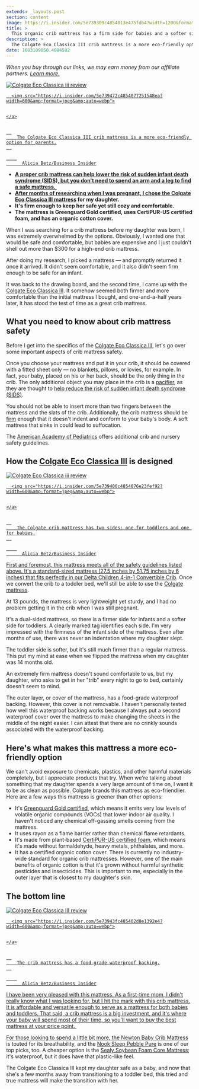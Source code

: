 ```yaml
--- 
extends: _layouts.post 
section: content 
image: https://i.insider.com/5e739309c4854013e475fdb4?width=1200&format=jpeg 
title: > 
  This organic crib mattress has a firm side for babies and a softer side for toddlers — my daughter sleeps on it every night 
description: > 
  The Colgate Eco Classica III crib mattress is a more eco-friendly option for parents.After months of researching when I was pregnant, I chose the Colgate Eco Classica III mattress for my daughter.What you need to know about crib mattress safetyBefore I get into the specifics of the Colgate Eco Classica III, let's go over some important aspects of crib mattress safety.Additionally, the crib mattress should be firm enough that it doesn't indent and conform to your baby's body.How the Colgate Eco Classica III is designedThe Colgate crib mattress has two sides: one for toddlers and one for babies. 
date: 1603109050.4084582 
--- 
```

<div><p class="financial-disclaimer"><i>When you buy through our links, we may earn money from our affiliate partners. <a href="https://www.insider-inc.com/commerce-on-insider-inc/">Learn more.</a></i></p><p>
    <a href="https://www.amazon.com/gp/product/B004O6M4M8/ref=as_li_tl?ie=UTF8&amp;tag=biipf_021220_colgate-eco-classica-iii-mattress-20&amp;camp=1789&amp;creative=9325&amp;linkCode=as2&amp;creativeASIN=B004O6M4M8&amp;linkId=c5380729d4ba21496e6d02c74317a318" target="_blank" rel="nofollow noopener nofollow sponsored nofollow sponsored">
      <img class="lazy-image " src="" alt="Colgate Eco Classica iii review">
    
    
      <img src="https://i.insider.com/5e739472c4854077251548ea?width=600&amp;format=jpeg&amp;auto=webp">
    
    
    </a>

    
      
        The Colgate Eco Classica III crib mattress is a more eco-friendly option for parents.
      

        
          Alicia Betz/Business Insider
        
    
</p><ul class="summary-list"><li><strong>A proper crib mattress can help lower the risk of sudden infant death syndrome (SIDS), but you don't need to spend an arm and a leg to find a safe mattress.&#160;</strong></li><li><strong>After months of researching when I was pregnant, I chose the <a href="https://www.amazon.com/gp/product/B004O6M4M8/ref=as_li_tl?ie=UTF8&amp;tag=biipf_021220_colgate-eco-classica-iii-mattress-20&amp;camp=1789&amp;creative=9325&amp;linkCode=as2&amp;creativeASIN=B004O6M4M8&amp;linkId=c5380729d4ba21496e6d02c74317a318" target="_blank" rel="nofollow noopener nofollow sponsored nofollow sponsored">Colgate Eco Classica III mattress</a> for my daughter. </strong></li><li><strong>It's firm enough to keep her safe yet still cozy and comfortable.&#160;</strong></li><li><strong>The mattress is Greenguard Gold certified, uses CertiPUR-US certified foam, and has an organic cotton cover.&#160;</strong></li></ul><p id="ProductCard_5e44713e4b661b227a4f9a44"></p><p>When I was searching for a crib mattress before my daughter was born, I was extremely overwhelmed by the options. Obviously, I wanted one that would be safe and comfortable, but babies are expensive and I just couldn't shell out more than $300 for a high-end crib mattress.&#160;</p><p>After doing my research, I picked a mattress &#8212; and promptly returned it once it arrived. It didn't seem comfortable, and it also didn't seem firm enough to be safe for an infant.&#160;</p><p>It was back to the drawing board, and the second time, I came up with the <a href="https://www.amazon.com/gp/product/B004O6M4M8/ref=as_li_tl?ie=UTF8&amp;tag=biipf_021220_colgate-eco-classica-iii-mattress-20&amp;camp=1789&amp;creative=9325&amp;linkCode=as2&amp;creativeASIN=B004O6M4M8&amp;linkId=c5380729d4ba21496e6d02c74317a318" target="_blank" rel="nofollow noopener nofollow sponsored nofollow sponsored">Colgate Eco Classica III</a>. It somehow seemed both firmer and more comfortable than the initial mattress I bought, and one-and-a-half years later, it has stood the test of time as a great crib mattress.&#160;</p><h2>What you need to know about crib mattress safety</h2><p>Before I get into the specifics of the <a href="https://www.amazon.com/gp/product/B004O6M4M8/ref=as_li_tl?ie=UTF8&amp;tag=biipf_021220_colgate-eco-classica-iii-mattress-20&amp;camp=1789&amp;creative=9325&amp;linkCode=as2&amp;creativeASIN=B004O6M4M8&amp;linkId=c5380729d4ba21496e6d02c74317a318" target="_blank" rel="nofollow noopener nofollow sponsored nofollow sponsored">Colgate Eco Classica III</a>, let's go over some important aspects of crib mattress safety.&#160;</p><p>Once you choose your mattress and put it in your crib, it should be covered with a fitted sheet only &#8212; no blankets, pillows, or lovies, for example. In fact, your baby, placed on his or her back, should be the only thing in the crib. The only additional object you may place in the crib is a <a href="https://www.businessinsider.com/best-pacifier" target="_blank" rel="noopener">pacifier</a>, as they are thought to <a href="https://www.healthychildren.org/English/ages-stages/baby/sleep/Pages/Preventing-SIDS.aspx" target="_blank" rel="noopener">help reduce the risk of sudden infant death syndrome (SIDS)</a>.&#160;</p><p>You should not be able to insert more than two fingers between the mattress and the slats of the crib. Additionally, the crib mattress should be <a href="https://www.healthychildren.org/English/ages-stages/baby/sleep/Pages/A-Parents-Guide-to-Safe-Sleep.aspx" target="_blank" rel="noopener">firm</a> enough that it doesn't indent and conform to your baby's body. A soft mattress that sinks in could lead to suffocation.&#160;&#160;</p><p>The <a href="https://www.healthychildren.org/English/ages-stages/baby/sleep/Pages/Preventing-SIDS.aspx" target="_blank" rel="noopener">American Academy of Pediatrics</a> offers additional crib and nursery safety guidelines.&#160;</p><h2>How the <a href="https://www.amazon.com/gp/product/B004O6M4M8/ref=as_li_tl?ie=UTF8&amp;tag=biipf_021220_colgate-eco-classica-iii-mattress-20&amp;camp=1789&amp;creative=9325&amp;linkCode=as2&amp;creativeASIN=B004O6M4M8&amp;linkId=c5380729d4ba21496e6d02c74317a318" target="_blank" rel="nofollow noopener nofollow sponsored nofollow sponsored">Colgate Eco Classica III</a> is designed</h2><p>
    <a href="https://www.amazon.com/gp/product/B004O6M4M8/ref=as_li_tl?ie=UTF8&amp;tag=biipf_021220_colgate-eco-classica-iii-mattress-20&amp;camp=1789&amp;creative=9325&amp;linkCode=as2&amp;creativeASIN=B004O6M4M8&amp;linkId=c5380729d4ba21496e6d02c74317a318" target="_blank" rel="nofollow noopener sponsored">
      <img class="lazy-image " src="" alt="Colgate Eco Classica iii review">
    
    
      <img src="https://i.insider.com/5e739400c4854076e23fef92?width=600&amp;format=jpeg&amp;auto=webp">
    
    
    </a>

    
      
        The Colgate crib mattress has two sides: one for toddlers and one for babies.
      

        
          Alicia Betz/Business Insider
        
    
</p><p>First and foremost, this mattress meets all of the safety guidelines listed above. It's a standard-sized mattress (27.5 inches by 51.75 inches by 6 inches) that fits perfectly in our <a href="https://www.businessinsider.com/delta-emery-convertible-crib-review" target="_blank" rel="noopener">Delta Children 4-in-1 Convertible Crib</a>. Once we convert the crib to a toddler bed, we'll still be able to use the <a href="https://www.amazon.com/gp/product/B004O6M4M8/ref=as_li_tl?ie=UTF8&amp;tag=biipf_021220_colgate-eco-classica-iii-mattress-20&amp;camp=1789&amp;creative=9325&amp;linkCode=as2&amp;creativeASIN=B004O6M4M8&amp;linkId=c5380729d4ba21496e6d02c74317a318" target="_blank" rel="nofollow noopener nofollow sponsored nofollow sponsored">Colgate mattress</a>.&#160;</p><p>At 13 pounds, the mattress is very lightweight yet sturdy, and I had no problem getting it in the crib when I was still pregnant.</p><p>It's a dual-sided mattress, so there is a firmer side for infants and a softer side for toddlers. A clearly marked tag identifies each side. I'm very impressed with the firmness of the infant side of the mattress. Even after months of use, there was never an indentation where my daughter slept.&#160;</p><p>The toddler side is softer, but it's still much firmer than a regular mattress. This put my mind at ease when we flipped the mattress when my daughter was 14 months old.&#160;</p><p>An extremely firm mattress doesn't sound comfortable to us, but my daughter, who asks to get in her "trib" every night to go to bed, certainly doesn't seem to mind.&#160;</p><p>The outer layer, or cover of the mattress, has a food-grade waterproof backing. However, this cover is not removable. I haven't personally tested how well this waterproof backing works because I always put a second waterproof cover over the mattress to make changing the sheets in the middle of the night easier. I can attest that there are no crinkly sounds associated with the waterproof backing.&#160;</p><h2>Here's what makes this mattress a more eco-friendly option</h2><p>We can't avoid exposure to chemicals, plastics, and other harmful materials completely, but I appreciate products that try. When we're talking about something that my daughter spends a very large amount of time on, I want it to be as clean as possible. Colgate brands this mattress as eco-friendlier. Here are a few ways this mattress is greener than other options:&#160;</p><ul><li>It's <a href="http://greenguard.org/en/CertificationPrograms/CertificationPrograms_childrenSchools.aspx" target="_blank" rel="noopener">Greenguard Gold certified</a>, which means it emits very low levels of volatile organic compounds (VOCs) that lower indoor air quality. I haven't noticed any chemical off-gassing smells coming from the mattress.&#160;</li><li>It uses rayon as a flame barrier rather than chemical flame retardants.&#160;</li><li>It's made from plant-based <a href="https://certipur.us/about-the-seal/" target="_blank" rel="noopener">CertiPUR-US certified foam</a>, which means it's made without formaldehyde, heavy metals, phthalates, and more.&#160;</li><li>It has a certified organic cotton cover. There is currently no industry-wide standard for organic crib mattresses. However, one of the main benefits of organic cotton is that it's grown without harmful synthetic pesticides and insecticides. This is important to me, especially in the outer layer that is closest to my daughter's skin.&#160;&#160;&#160;</li></ul><h2>The bottom line</h2><p>
    <a href="https://www.amazon.com/gp/product/B004O6M4M8/ref=as_li_tl?ie=UTF8&amp;tag=biipf_021220_colgate-eco-classica-iii-mattress-20&amp;camp=1789&amp;creative=9325&amp;linkCode=as2&amp;creativeASIN=B004O6M4M8&amp;linkId=c5380729d4ba21496e6d02c74317a318" target="_blank" rel="nofollow noopener sponsored">
      <img class="lazy-image " src="" alt="Colgate Eco Classica III review">
    
    
      <img src="https://i.insider.com/5e73943fc485402d8e1392e4?width=600&amp;format=jpeg&amp;auto=webp">
    
    
    </a>

    
      
        The crib mattress has a food-grade waterproof backing.
      

        
          Alicia Betz/Business Insider
        
    
</p><p>I have been very pleased with this mattress. As a first-time mom, I didn't really know what I was looking for, but I hit the mark with this crib mattress. It is affordable and versatile enough to serve as a mattress for both babies and toddlers. That said, a crib mattress is a big investment, and it's where your baby will spend most of their time, so you'll want to buy the best mattress at your price point.&#160;</p><p>For those looking to spend a little bit more, the <a href="https://go.redirectingat.com/?id=35871X943606&amp;url=https%3A%2F%2Fwww.newtonbaby.com%2Fproducts%2Fnewton-crib-mattress" target="_blank" rel="nofollow noopener nofollow sponsored">Newton Baby Crib Mattress</a> is touted for its breathability, and the <a href="https://www.anrdoezrs.net/links/6415797/type/dlg/https://www.buybuybaby.com/store/product/nook-sleep-systems-trade-pebble-air-crib-and-toddler-mattress/5061054?skuId=64532677&amp;mrkgcl=611&amp;mrkgadid=&amp;enginename=google&amp;mcid=PS_googlepla_nonbrand_furniture_online&amp;product_id=64532677&amp;product_channel=online&amp;adtype=pla&amp;adpos=&amp;creative=262536261035&amp;device=c&amp;matchtype=&amp;network=g&amp;utm_campaignid=71700000040071034&amp;utm_adgroupid=58700004308586408&amp;targetid=92700036059998179&amp;&amp;enginename=google&amp;mcid=PS_googlepla_nonbrand_furniture_online&amp;product_id=64532677&amp;product_channel=online&amp;adtype=pla&amp;adpos=&amp;creative=262536261035&amp;device=c&amp;matchtype=&amp;network=g&amp;lid=92700036059998179&amp;ds_s_kwgid=58700004308586408&amp;ds_e_product_group_id=433392986608&amp;ds_e_product_store_id=&amp;ds_e_ad_type=pla&amp;ds_s_inventory_feed_id=97700000003597205&amp;gclid=EAIaIQobChMIipPPpdj-6AIVyNSzCh0nIAprEAQYASABEgJIBPD_BwE&amp;gclsrc=aw.ds" target="_blank" rel="nofollow noopener nofollow sponsored">Nook Sleep Pebble Pure</a> is one of our top picks, too. A cheaper option is the <a href="https://www.anrdoezrs.net/links/6415797/type/dlg/https://www.buybuybaby.com/store/product/sealy-reg-soybean-foam-core-crib-and-toddler-mattress-in-gold-jacquard-leaf/5261476?skuId=66619475&amp;mrkgcl=611&amp;mrkgadid=&amp;enginename=google&amp;mcid=PS_googlepla_nonbrand_furniture_online&amp;product_id=66619475&amp;product_channel=online&amp;adtype=pla&amp;adpos=&amp;creative=262536261035&amp;device=c&amp;matchtype=&amp;network=g&amp;utm_campaignid=71700000040071034&amp;utm_adgroupid=58700004308586408&amp;targetid=92700036059998179&amp;&amp;enginename=google&amp;mcid=PS_googlepla_nonbrand_furniture_online&amp;product_id=66619475&amp;product_channel=online&amp;adtype=pla&amp;adpos=&amp;creative=262536261035&amp;device=c&amp;matchtype=&amp;network=g&amp;lid=92700036059998179&amp;ds_s_kwgid=58700004308586408&amp;ds_e_product_group_id=433392986608&amp;ds_e_product_store_id=&amp;ds_e_ad_type=pla&amp;ds_s_inventory_feed_id=97700000003597205&amp;gclid=EAIaIQobChMIxv7J2df-6AIVluDICh3P2AOOEAQYASABEgJI_fD_BwE&amp;gclsrc=aw.ds" target="_blank" rel="nofollow noopener nofollow sponsored">Sealy Soybean Foam Core Mattress</a>; it's waterproof, but it does have that plastic-like feel.&#160;</p><p>The Colgate Eco Classica III kept my daughter safe as a baby, and now that she's a few months away from transitioning to a toddler bed, this tried and true mattress will make the transition with her.&#160;</p><p id="ProductCard_5e44713e4b661b227a4f9a44"></p><p>&#160;</p>
                  </div>